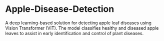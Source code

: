 # Apple-Disease-Detection
A deep learning-based solution for detecting apple leaf diseases using Vision Transformer (ViT). The model classifies healthy and diseased apple leaves to assist in early identification and control of plant diseases.
